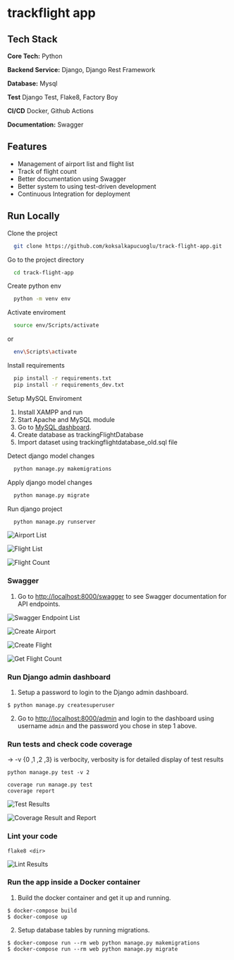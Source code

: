 # trackflight app

 
## Tech Stack

**Core Tech:** Python

**Backend Service:** Django, Django Rest Framework

**Database:** Mysql

**Test** Django Test, Flake8, Factory Boy

**CI/CD** Docker, Github Actions

**Documentation:** Swagger



## Features

- Management of airport list and flight list
- Track of flight count
- Better documentation using Swagger
- Better system to using test-driven development
- Continuous Integration for deployment

## Run Locally

Clone the project

```bash
  git clone https://github.com/koksalkapucuoglu/track-flight-app.git
```

Go to the project directory

```bash
  cd track-flight-app
```

Create python env

```bash
  python -m venv env
```

Activate enviroment

```bash
  source env/Scripts/activate
```

or

```bash
  env\Scripts\activate
```

Install requirements

```bash
  pip install -r requirements.txt
  pip install -r requirements_dev.txt
```

Setup MySQL Enviroment

1. Install XAMPP and run
2. Start Apache and MySQL module
3. Go to [MySQL dashboard](http://localhost/phpmyadmin/index.php?route=/database/structure&db=trackingflightdatabase).
4. Create database as trackingFlightDatabase
5. Import dataset using trackingflightdatabase_old.sql file

Detect django model changes

```bash
  python manage.py makemigrations
```

Apply django model changes

```bash
  python manage.py migrate
```

Run django project

```bash
  python manage.py runserver
```

![Airport List](https://github.com/koksalkapucuoglu/track-flight-app/blob/master/readme_images/airport_list.PNG)

![Flight List](https://github.com/koksalkapucuoglu/track-flight-app/blob/master/readme_images/flight_list.PNG)

![Flight Count](https://github.com/koksalkapucuoglu/track-flight-app/blob/master/readme_images/flight_count.PNG)

### Swagger

1. Go to [http://localhost:8000/swagger](http://localhost:8000/swagger) to see Swagger documentation for API endpoints.

![Swagger Endpoint List](https://github.com/koksalkapucuoglu/track-flight-app/blob/master/readme_images/swagger_endpoints.PNG)

![Create Airport](https://github.com/koksalkapucuoglu/track-flight-app/blob/master/readme_images/create_airport.PNG)

![Create Flight](https://github.com/koksalkapucuoglu/track-flight-app/blob/master/readme_images/create_flight.PNG)

![Get Flight Count](https://github.com/koksalkapucuoglu/track-flight-app/blob/master/readme_images/get_flight_count.PNG)

### Run Django admin dashboard

1. Setup a password to login to the Django admin dashboard.

```
$ python manage.py createsuperuser
```

2. Go to [http://localhost:8000/admin](http://localhost:8000/admin) and login to the dashboard using username `admin` and the password you chose in step 1 above.

### Run tests and check code coverage
-> -v {0 ,1 ,2 ,3} is verbocity, verbosity is for detailed display of test results
```
python manage.py test -v 2 
```

```
coverage run manage.py test
coverage report 
```

![Test Results](https://github.com/koksalkapucuoglu/track-flight-app/blob/master/readme_images/test_result.PNG)

![Coverage Result and Report](https://github.com/koksalkapucuoglu/track-flight-app/blob/master/readme_images/coverage_test_and_report.PNG)

### Lint your code

```
flake8 <dir>
```

![Lint Results](https://github.com/koksalkapucuoglu/track-flight-app/blob/master/readme_images/flake8.PNG)


### Run the app inside a Docker container

1. Build the docker container and get it up and running.

```
$ docker-compose build
$ docker-compose up
```

2. Setup database tables by running migrations.

```
$ docker-compose run --rm web python manage.py makemigrations
$ docker-compose run --rm web python manage.py migrate
```
